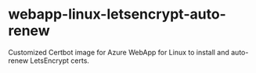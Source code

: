 # webapp-linux-letsencrypt-auto-renew
Customized Certbot image for Azure WebApp for Linux to install and auto-renew LetsEncrypt certs.
